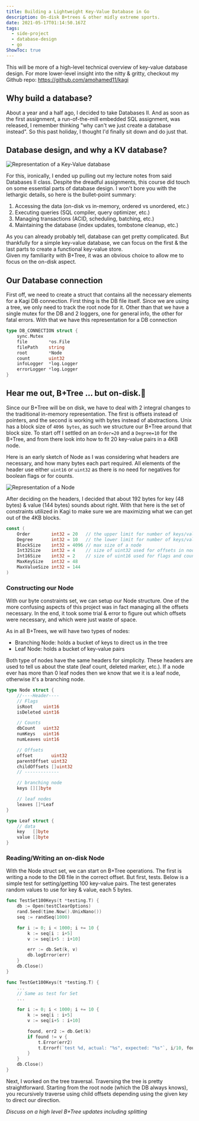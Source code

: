 ```yaml
---
title: Building a Lightweight Key-Value Database in Go
description: On-disk B+trees & other midly extreme sports.
date: 2021-05-17T01:14:50.167Z
tags:
  - side-project
  - database-design
  - go
ShowToc: true
---
```

This will be more of a high-level technical overview of key-value database design. 
For more lower-level insight into the nitty & gritty, checkout my Github repo: <https://github.com/amohamed11/kagi>

## Why build a database?

About a year and a half ago, I decided to take Databases II. And as soon as the first assignment, a run-of-the-mill embedded SQL assignment, was released, I remember thinking "why can't we just create a database instead". So this past holiday, I thought I'd finally sit down and do just that.

## Database design, and why a KV database?

![Representation of a Key-Value database](/img/kv.png "Representation of a Key-Value database")

For this, ironically, I ended up pulling out my lecture notes from said Databases II class. Despite the dreadful assignments, this course did touch on some essential parts of database design. I won't bore you with the lethargic details, so here is the bullet-point summary:

1. Accessing the data (on-disk vs in-memory, ordered vs unordered, etc.)
2. Executing queries (SQL compiler, query optimizer, etc.) 
3. Managing transactions (ACID, scheduling, batching, etc.)
4. Maintaining the database (index updates, tombstone cleanup, etc.)

As you can already probably tell, database can get pretty complicated. But thankfully for a simple key-value database, we can focus on the first & the last parts to create a functional key-value store.\
Given my familiarity with B+Tree, it was an obvious choice to allow me to focus on the on-disk aspect. 

## Our Database connection

First off, we need to create a struct that contains all the necessary elements for a Kagi DB connection. First thing is the DB file itself. Since we are using a tree, we only need to track the root node for it. Other than that we have a single mutex for the DB and 2 loggers, one for general info, the other for fatal errors. With that we have this representation for a DB connection

```go
type DB_CONNECTION struct {
	sync.Mutex
	file        *os.File
	filePath    string
	root        *Node
	count       uint32
	infoLogger  *log.Logger
	errorLogger *log.Logger
}
```

## Hear me out, B+Tree ... but on-disk.🤯

Since our B+Tree will be on disk, we have to deal with 2 integral changes to the traditional in-memory representation. The first is offsets instead of pointers, and the second is working with bytes instead of abstractions.  Unix has a block size of `4096 bytes`, as such we structure our B+Tree around that block size. To start off I settled on an `Order=20` and a `Degree=10` for the B+Tree, and from there look into how to fit 20 key-value pairs in a 4KB node. 

Here is an early sketch of Node as I was considering what headers are necessary, and how many bytes each part required. All elements of the header use either `uint16` or `uint32` as there is no need for negatives for boolean flags or for counts.

![Representation of a Node](/img/node.png "Representation of a Node (slightly different than the final code)")

After deciding on the headers, I decided that about 192 bytes for key (48 bytes) & value (144 bytes) sounds about right. With that here is the set of constraints utilized in Kagi to make sure we are maximizing what we can get out of the 4KB blocks.

```go
const (
	Order        int32 = 20   // the upper limit for number of keys/values that node can hold
	Degree       int32 = 10   // the lower limit for number of keys/values that node must hold
	BlockSize    int32 = 4096 // max size of a node
	Int32Size    int32 = 4    // size of uint32 used for offsets in node
	Int16Size    int32 = 2    // size of uint16 used for flags and counts in nodes
	MaxKeySize   int32 = 48
	MaxValueSize int32 = 144
)
```

### Constructing our Node

With our byte constraints set, we can setup our Node structure. One of the more confusing aspects of this project was in fact managing all the offsets necessary. In the end, it took some trial & error to figure out which offsets were necessary, and which were just waste of space.

As in all B+Trees, we will have two types of nodes:  

* Branching Node: holds a bucket of keys to direct us in the tree   
* Leaf Node: holds a bucket of key-value pairs  

Both type of nodes have the same headers for simplicity. These headers are used to tell us about the state (leaf count, deleted marker, etc.). If a node ever has more than 0 leaf nodes then we know that we it is a leaf node, otherwise it's a branching node.

```go
type Node struct {
	//----Header----
	// Flags
	isRoot    uint16
	isDeleted uint16

	// Counts
	dbCount   uint32
	numKeys   uint16
	numLeaves uint16

	// Offsets
	offset       uint32
	parentOffset uint32
	childOffsets []uint32
	// -------------

	// branching node
	keys [][]byte

	// leaf nodes
	leaves []*Leaf
}

type Leaf struct {
	// data
	key   []byte
	value []byte
}
```

### Reading/Writing an on-disk Node 

With the Node struct set, we can start on B+Tree operations. The first is writing a node to the DB file in the correct offset. But first, tests. Below is a simple test for setting/getting 100 key-value pairs. The test generates random values to use for key & value, each 5 bytes. 

```go
func TestSet100Keys(t *testing.T) {
	db := Open(testClearOptions)
	rand.Seed(time.Now().UnixNano())
	seq := randSeq(1000)

	for i := 0; i < 1000; i += 10 {
		k := seq[i : i+5]
		v := seq[i+5 : i+10]

		err := db.Set(k, v)
		db.logError(err)
	}
	db.Close()
}

func TestGet100Keys(t *testing.T) {
    ...
	// Same as test for Set
    ...

	for i := 0; i < 1000; i += 10 {
		k := seq[i : i+5]
		v := seq[i+5 : i+10]

		found, err2 := db.Get(k)
		if found != v {
			t.Error(err2)
			t.Errorf(`test %d, actual: "%s", expected: "%s"`, i/10, found, v)
		}
	}
	db.Close()
}
```

Next, I worked on the tree traversal. Traversing the tree is pretty straightforward. Starting from the root node (which the DB always knows), you recursively traverse using child offsets depending using the given key to direct our direction.   

*Discuss on a high level B+Tree updates including splitting*